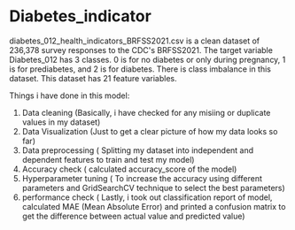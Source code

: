 # Diabetes_indicator
diabetes_012_health_indicators_BRFSS2021.csv is a clean dataset of 236,378 survey responses to the CDC's BRFSS2021. The target variable Diabetes_012 has 3 classes. 0 is for no diabetes or only during pregnancy, 1 is for prediabetes, and 2 is for diabetes. There is class imbalance in this dataset. This dataset has 21 feature variables.

Things i have done in this model:
1. Data cleaning (Basically, i have checked for any misiing or duplicate values in my dataset)
2. Data Visualization (Just to get a clear picture of how my data looks so far)
3. Data preprocessing ( Splitting my dataset into independent and dependent features to train and test my model)
4. Accuracy check ( calculated accuracy_score of the model)
5. Hyperparameter tuning ( To increase the accuracy using different parameters and GridSearchCV technique to select the best parameters)
6. performance check ( Lastly, i took out classification report of model, calculated MAE (Mean Absolute Error) and printed a confusion matrix to get the difference
   between actual value and predicted value)
